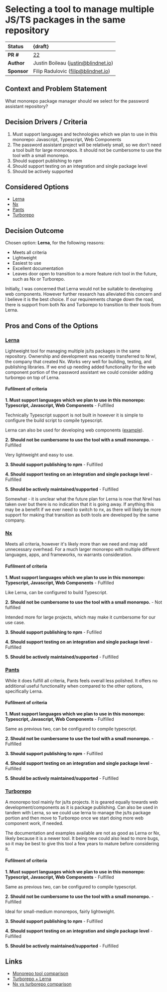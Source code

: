 # Selecting a tool to manage multiple JS/TS packages in the same repository

| Status      | {draft}                                                                                  |
|:------------|:-----------------------------------------------------------------------------------------|
| **PR #**    | [22](https://github.com/blindnet-io/blindnet.dev/pull/22)                                |
| **Author**  | Justin Boileau (justin@blindnet.io)                                                      |
| **Sponsor** | Filip Radulovic (filip@blindnet.io)                                                      |

## Context and Problem Statement

What monorepo package manager should we select for the password assistant repository?

## Decision Drivers / Criteria <!-- optional -->

1. Must support languages and technologies which we plan to use in this monorepo: Javascript, Typescript, Web Components
2. The password assistant project will be relatively small, so we don't need 
   a tool built for large monorepos. It should not be cumbersome to use the 
   tool with a small monorepo.
3. Should support publishing to npm 
4. Should support testing on an integration and single package level
5. Should be actively supported

## Considered Options

- [Lerna](https://lerna.js.org/)
- [Nx](https://nx.dev/)
- [Pants](https://v1.pantsbuild.org/index.html)
- [Turborepo](https://turborepo.org/)

## Decision Outcome

Chosen option: **Lerna**, for the following reasons:
- Meets all criteria
- Lightweight
- Easiest to use
- Excellent documentation
- Leaves door open to transition to a more feature rich tool in the future, 
  such as Nx or Turborepo.
  
Initially, I was concerned that Lerna would not be suitable to developing web components. However
further research has alleviated this concern and I believe it is the best choice. If our requirements change
down the road, there is support from both Nx and Turborepo to transition to their tools from Lerna.

## Pros and Cons of the Options <!-- optional -->

### [Lerna](https://lerna.js.org/)

Lightweight tool for managing multiple js/ts packages in the same repository. Ownership and development was recently transferred to Nrwl, the company that created Nx.
Works very well for building, testing, and publishing libraries. If we end up needing added functionality for the web component portion of the password assistant we could consider adding turborepo on top of Lerna.

#### Fufilment of criteria

**1. Must support languages which we plan to use in this monorepo: Typescript, Javascript, Web Components** - Fulfilled
    
Technically Typescript support is not built in however it is simple to configure
the build script to compile typescript.

Lerna can also be used for developing web components ([example](https://javascript.plainenglish.io/building-a-npm-library-with-web-components-using-lerna-rollup-and-jest-9f76f59348ba)).

**2. Should not be cumbersome to use the tool with a small monorepo.** - Fulfilled

Very lightweight and easy to use.

**3. Should support publishing to npm** - Fulfilled

**4. Should support testing on an integration and single package level** - Fulfilled

**5. Should be actively maintained/supported** - Fulfilled

Somewhat - it is unclear what the future plan for Lerna is now that Nrwl
has taken over but there is no indication that it is going away. If anything 
this may be a benefit if we ever need to switch to nx, as there will likely be
more support for making that transition as both tools are developed by the 
same company.

### [Nx](https://nx.dev/)

Meets all criteria, however it's likely more than we need and may add 
unnecessary overhead. For a much larger monorepo with multiple different languages, apps, and frameworks, 
nx warrants consideration.

#### Fufilment of criteria

**1. Must support languages which we plan to use in this monorepo: Typescript, Javascript, Web Components** - Fulfilled

Like Lerna, can be configured to build Typescript.

**2. Should not be cumbersome to use the tool with a small monorepo.** - Not fulfilled

Intended more for large projects, which may make it cumbersome for our use case.

**3. Should support publishing to npm** - Fufilled

**4. Should support testing on an integration and single package level** - Fulfilled

**5. Should be actively maintained/supported** - Fulfilled

### [Pants](https://v1.pantsbuild.org/index.html)

While it does fulfill all criteria, Pants feels overall less polished. It offers no additional useful functionality 
when compared to the other options, specifically Lerna.

#### Fufilment of criteria

**1. Must support languages which we plan to use in this monorepo: Typescript, Javascript, Web Components** - Fulfilled

Same as previous two, can be configured to compile typescript.

**2. Should not be cumbersome to use the tool with a small monorepo.** - Fulfilled

**3. Should support publishing to npm** - Fulfilled

**4. Should support testing on an integration and single package level** - Fulfilled

**5. Should be actively maintained/supported** - Fulfilled

### [Turborepo](https://turborepo.org/)

A monorepo tool mainly for js/ts projects. It is geared equally towards web 
development/components as it is package publishing. Can also be used in tandem with 
Lerna, so we could use lerna to manage the js/ts package portion and then 
move to Turborepo once we start doing more web component work, if needed.

The documentation and examples available are not as good as Lerna or Nx, likely because it is a newer tool.
It being new could also lead to more bugs, so it may be best to give this tool a few years to mature
before considering it.

#### Fufilment of criteria

**1. Must support languages which we plan to use in this monorepo: Typescript, Javascript, Web Components** - Fulfilled

Same as previous two, can be configured to compile typescript.

**2. Should not be cumbersome to use the tool with a small monorepo.** - Fulfilled

Ideal for small-medium monorepos, fairly lightweight.

**3. Should support publishing to npm** - Fulfilled

**4. Should support testing on an integration and single package level** - Fulfilled

**5. Should be actively maintained/supported** - Fulfilled

## Links <!-- optional -->

- [Monorepo tool comparison](https://monorepo.tools/)
- [Turborepo + Lerna](https://turborepo.org/docs/guides/migrate-from-lerna)
- [Nx vs turborepo comparison](https://blog.theodo.com/2022/02/architecting-a-modern-monorepo/)

<!-- markdownlint-disable-file MD013 -->
